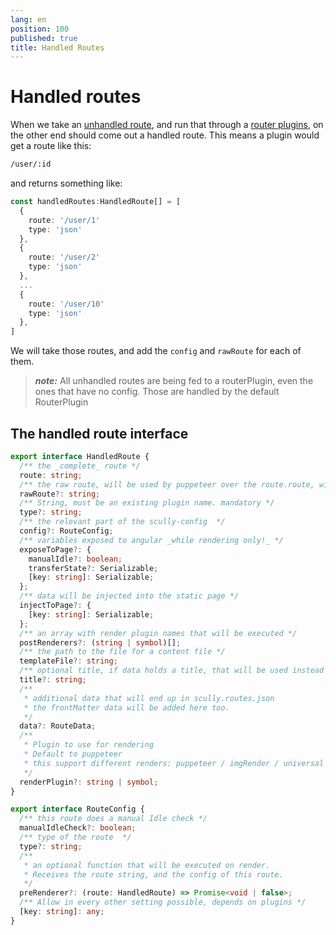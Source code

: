 ```yaml
---
lang: en
position: 100
published: true
title: Handled Routes
---
```


# Handled routes

When we take an [unhandled route](/docs/concepts/unhandled-routes.md), and run that through a [router plugins](/docs/Reference/plugins/types/router.md), on the other end should come out a handled route. This means a plugin would get a route like this:

```html
/user/:id
```

and returns something like:

```typescript
const handledRoutes:HandledRoute[] = [
  {
    route: '/user/1'
    type: 'json'
  },
  {
    route: '/user/2'
    type: 'json'
  },
  ...
  {
    route: '/user/10'
    type: 'json'
  },
]
```

We will take those routes, and add the `config` and `rawRoute` for each of them.

> **_note:_** All unhandled routes are being fed to a routerPlugin, even the ones that have no config. Those are handled by the default RouterPlugin

## The handled route interface

```typescript
export interface HandledRoute {
  /** the _complete_ route */
  route: string;
  /** the raw route, will be used by puppeteer over the route.route, will be used as is. must include the http(s):// part and eventual params*/
  rawRoute?: string;
  /** String, must be an existing plugin name. mandatory */
  type?: string;
  /** the relevant part of the scully-config  */
  config?: RouteConfig;
  /** variables exposed to angular _while rendering only!_ */
  exposeToPage?: {
    manualIdle?: boolean;
    transferState?: Serializable;
    [key: string]: Serializable;
  };
  /** data will be injected into the static page */
  injectToPage?: {
    [key: string]: Serializable;
  };
  /** an array with render plugin names that will be executed */
  postRenderers?: (string | symbol)[];
  /** the path to the file for a content file */
  templateFile?: string;
  /** optional title, if data holds a title, that will be used instead */
  title?: string;
  /**
   * additional data that will end up in scully.routes.json
   * the frontMatter data will be added here too.
   */
  data?: RouteData;
  /**
   * Plugin to use for rendering
   * Default to puppeteer
   * this support different renders: puppeteer / imgRender / universal / others
   */
  renderPlugin?: string | symbol;
}
```

```typescript
export interface RouteConfig {
  /** this route does a manual Idle check */
  manualIdleCheck?: boolean;
  /** type of the route  */
  type?: string;
  /**
   * an optional function that will be executed on render.
   * Receives the route string, and the config of this route.
   */
  preRenderer?: (route: HandledRoute) => Promise<void | false>;
  /** Allow in every other setting possible, depends on plugins */
  [key: string]: any;
}
```

